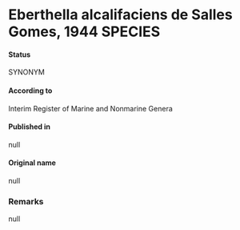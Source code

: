 # Eberthella alcalifaciens de Salles Gomes, 1944 SPECIES

#### Status
SYNONYM

#### According to
Interim Register of Marine and Nonmarine Genera

#### Published in
null

#### Original name
null

### Remarks
null